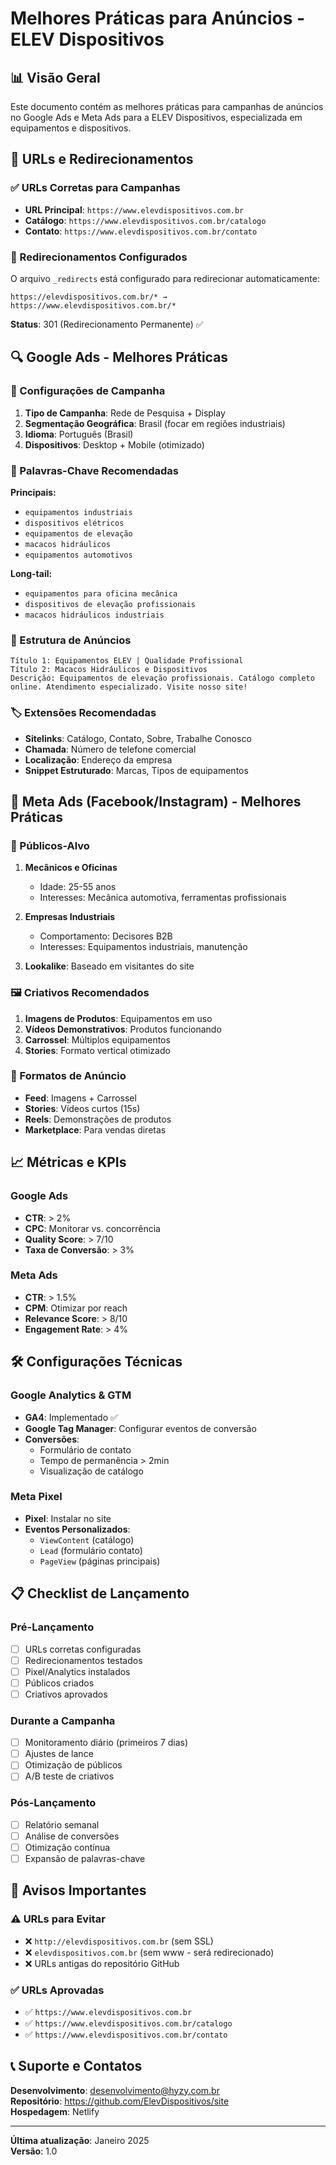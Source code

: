 # Melhores Práticas para Anúncios - ELEV Dispositivos

## 📊 Visão Geral
Este documento contém as melhores práticas para campanhas de anúncios no Google Ads e Meta Ads para a ELEV Dispositivos, especializada em equipamentos e dispositivos.

## 🎯 URLs e Redirecionamentos

### ✅ URLs Corretas para Campanhas
- **URL Principal**: `https://www.elevdispositivos.com.br`
- **Catálogo**: `https://www.elevdispositivos.com.br/catalogo`
- **Contato**: `https://www.elevdispositivos.com.br/contato`

### 🔄 Redirecionamentos Configurados
O arquivo `_redirects` está configurado para redirecionar automaticamente:
```
https://elevdispositivos.com.br/* → https://www.elevdispositivos.com.br/*
```
**Status**: 301 (Redirecionamento Permanente) ✅

## 🔍 Google Ads - Melhores Práticas

### 📱 Configurações de Campanha
1. **Tipo de Campanha**: Rede de Pesquisa + Display
2. **Segmentação Geográfica**: Brasil (focar em regiões industriais)
3. **Idioma**: Português (Brasil)
4. **Dispositivos**: Desktop + Mobile (otimizado)

### 🎯 Palavras-Chave Recomendadas
**Principais:**
- `equipamentos industriais`
- `dispositivos elétricos`
- `equipamentos de elevação`
- `macacos hidráulicos`
- `equipamentos automotivos`

**Long-tail:**
- `equipamentos para oficina mecânica`
- `dispositivos de elevação profissionais`
- `macacos hidráulicos industriais`

### 📝 Estrutura de Anúncios
```
Título 1: Equipamentos ELEV | Qualidade Profissional
Título 2: Macacos Hidráulicos e Dispositivos
Descrição: Equipamentos de elevação profissionais. Catálogo completo online. Atendimento especializado. Visite nosso site!
```

### 🏷️ Extensões Recomendadas
- **Sitelinks**: Catálogo, Contato, Sobre, Trabalhe Conosco
- **Chamada**: Número de telefone comercial
- **Localização**: Endereço da empresa
- **Snippet Estruturado**: Marcas, Tipos de equipamentos

## 📘 Meta Ads (Facebook/Instagram) - Melhores Práticas

### 🎯 Públicos-Alvo
1. **Mecânicos e Oficinas**
   - Idade: 25-55 anos
   - Interesses: Mecânica automotiva, ferramentas profissionais
   
2. **Empresas Industriais**
   - Comportamento: Decisores B2B
   - Interesses: Equipamentos industriais, manutenção

3. **Lookalike**: Baseado em visitantes do site

### 🖼️ Criativos Recomendados
1. **Imagens de Produtos**: Equipamentos em uso
2. **Vídeos Demonstrativos**: Produtos funcionando
3. **Carrossel**: Múltiplos equipamentos
4. **Stories**: Formato vertical otimizado

### 📱 Formatos de Anúncio
- **Feed**: Imagens + Carrossel
- **Stories**: Vídeos curtos (15s)
- **Reels**: Demonstrações de produtos
- **Marketplace**: Para vendas diretas

## 📈 Métricas e KPIs

### Google Ads
- **CTR**: > 2%
- **CPC**: Monitorar vs. concorrência
- **Quality Score**: > 7/10
- **Taxa de Conversão**: > 3%

### Meta Ads
- **CTR**: > 1.5%
- **CPM**: Otimizar por reach
- **Relevance Score**: > 8/10
- **Engagement Rate**: > 4%

## 🛠️ Configurações Técnicas

### Google Analytics & GTM
- **GA4**: Implementado ✅
- **Google Tag Manager**: Configurar eventos de conversão
- **Conversões**: 
  - Formulário de contato
  - Tempo de permanência > 2min
  - Visualização de catálogo

### Meta Pixel
- **Pixel**: Instalar no site
- **Eventos Personalizados**:
  - `ViewContent` (catálogo)
  - `Lead` (formulário contato)
  - `PageView` (páginas principais)

## 📋 Checklist de Lançamento

### Pré-Lançamento
- [ ] URLs corretas configuradas
- [ ] Redirecionamentos testados
- [ ] Pixel/Analytics instalados
- [ ] Públicos criados
- [ ] Criativos aprovados

### Durante a Campanha
- [ ] Monitoramento diário (primeiros 7 dias)
- [ ] Ajustes de lance
- [ ] Otimização de públicos
- [ ] A/B teste de criativos

### Pós-Lançamento
- [ ] Relatório semanal
- [ ] Análise de conversões
- [ ] Otimização contínua
- [ ] Expansão de palavras-chave

## 🚨 Avisos Importantes

### ⚠️ URLs para Evitar
- ❌ `http://elevdispositivos.com.br` (sem SSL)
- ❌ `elevdispositivos.com.br` (sem www - será redirecionado)
- ❌ URLs antigas do repositório GitHub

### ✅ URLs Aprovadas
- ✅ `https://www.elevdispositivos.com.br`
- ✅ `https://www.elevdispositivos.com.br/catalogo`
- ✅ `https://www.elevdispositivos.com.br/contato`

## 📞 Suporte e Contatos

**Desenvolvimento**: desenvolvimento@hyzy.com.br  
**Repositório**: https://github.com/ElevDispositivos/site  
**Hospedagem**: Netlify  

---
**Última atualização**: Janeiro 2025  
**Versão**: 1.0 